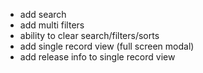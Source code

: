 * add search
* add multi filters
* ability to clear search/filters/sorts
* add single record view (full screen modal)
* add release info to single record view